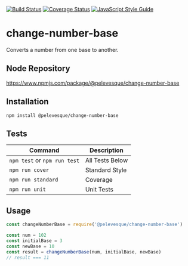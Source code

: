 [![Build Status](https://travis-ci.org/pelevesque/change-number-base.svg?branch=master)](https://travis-ci.org/pelevesque/change-number-base)
[![Coverage Status](https://coveralls.io/repos/github/pelevesque/change-number-base/badge.svg?branch=master)](https://coveralls.io/github/pelevesque/change-number-base?branch=master)
[![JavaScript Style Guide](https://img.shields.io/badge/code_style-standard-brightgreen.svg)](https://standardjs.com)

# change-number-base

Converts a number from one base to another.

## Node Repository

https://www.npmjs.com/package/@pelevesque/change-number-base

## Installation

`npm install @pelevesque/change-number-base`

## Tests

Command                      | Description
---------------------------- | ------------
`npm test` or `npm run test` | All Tests Below
`npm run cover`              | Standard Style
`npm run standard`           | Coverage
`npm run unit`               | Unit Tests

## Usage

```js
const changeNumberBase = require('@pelevesque/change-number-base')
```

```js
const num = 102
const initialBase = 3
const newBase = 10
const result = changeNumberBase(num, initialBase, newBase)
// result === 11
```
